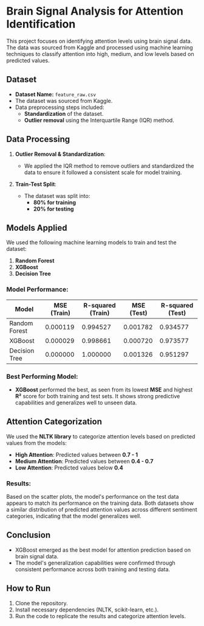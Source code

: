 # Brain Signal Analysis for Attention Identification

This project focuses on identifying attention levels using brain signal data. The data was sourced from Kaggle and processed using machine learning techniques to classify attention into high, medium, and low levels based on predicted values.

## Dataset

- **Dataset Name:** `feature_raw.csv`
- The dataset was sourced from Kaggle.
- Data preprocessing steps included:
  - **Standardization** of the dataset.
  - **Outlier removal** using the Interquartile Range (IQR) method.

## Data Processing

1. **Outlier Removal & Standardization**:
   - We applied the IQR method to remove outliers and standardized the data to ensure it followed a consistent scale for model training.

2. **Train-Test Split**:
   - The dataset was split into:
     - **80% for training**
     - **20% for testing**

## Models Applied

We used the following machine learning models to train and test the dataset:

1. **Random Forest**
2. **XGBoost**
3. **Decision Tree**

### Model Performance:

| Model           | MSE (Train) | R-squared (Train) | MSE (Test) | R-squared (Test) |
|-----------------|-------------|-------------------|------------|------------------|
| Random Forest   | 0.000119    | 0.994527          | 0.001782   | 0.934577         |
| XGBoost         | 0.000029    | 0.998661          | 0.000720   | 0.973577         |
| Decision Tree   | 0.000000    | 1.000000          | 0.001326   | 0.951297         |

### Best Performing Model:
- **XGBoost** performed the best, as seen from its lowest **MSE** and highest **R²** score for both training and test sets. It shows strong predictive capabilities and generalizes well to unseen data.

## Attention Categorization

We used the **NLTK library** to categorize attention levels based on predicted values from the models:

- **High Attention**: Predicted values between **0.7 - 1**
- **Medium Attention**: Predicted values between **0.4 - 0.7**
- **Low Attention**: Predicted values below **0.4**

### Results:
Based on the scatter plots, the model's performance on the test data appears to match its performance on the training data. Both datasets show a similar distribution of predicted attention values across different sentiment categories, indicating that the model generalizes well.

## Conclusion

- XGBoost emerged as the best model for attention prediction based on brain signal data.
- The model's generalization capabilities were confirmed through consistent performance across both training and testing data.

## How to Run

1. Clone the repository.
2. Install necessary dependencies (NLTK, scikit-learn, etc.).
3. Run the code to replicate the results and categorize attention levels.

